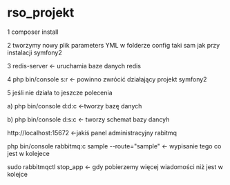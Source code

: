 rso_projekt
===========

1 composer install

2 tworzymy nowy plik parameters YML w folderze config taki sam jak przy instalacji symfony2

3 redis-server <- uruchamia baze danych redis

4 php bin/console s:r <- powinno zwrócić działający projekt symfony2

5 jeśli nie działa to jeszcze polecenia

 a) php bin/console d:d:c <-tworzy bazę danych
 
 b) php bin/console d:s:c <- tworzy schemat bazy dancyh
 
 http://localhost:15672 <-jakiś panel administracyjny rabitmq
 
 php bin/console rabbitmq:c sample --route="sample" <- wypisanie tego co jest w kolejece
 
 sudo rabbitmqctl stop_app <- gdy pobierzemy więcej wiadomości niż jest w kolejce
